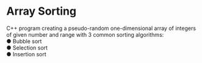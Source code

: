 # Array Sorting

C++ program creating a pseudo-random one-dimensional array of integers of given number and range with 3 common sorting algorithms:<br/>
●   Bubble sort<br/>
●   Selection sort<br/>
●   Insertion sort
